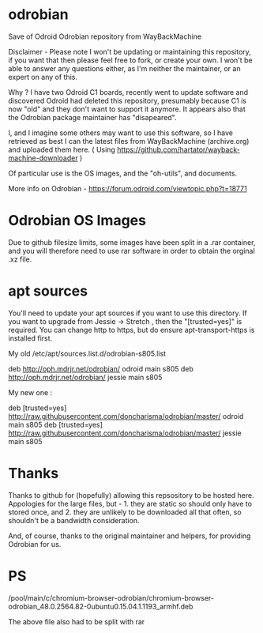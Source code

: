 # odrobian
Save of Odroid Odrobian repository from WayBackMachine

Disclaimer - Please note I won't be updating or maintaining this repository, if you want that then please feel free to fork, or create your own. I won't be able to answer any questions either, as I'm neither the maintainer, or an expert on any of this.

Why ? I have two Odroid C1 boards, recently went to update software and discovered Odroid had deleted this repository, presumably because C1 is now "old" and they don't want to support it anymore. It appears also that the Odrobian package maintainer has "disapeared".

I, and I imagine some others may want to use this software, so I have retrieved as best I can the latest files from WayBackMachine (archive.org) and uploaded them here. ( Using https://github.com/hartator/wayback-machine-downloader )

Of particular use is the OS images, and the "oh-utils", and documents.

More info on Odrobian - https://forum.odroid.com/viewtopic.php?t=18771

# Odrobian OS Images

Due to github filesize limits, some images have been split in a .rar container, and you will therefore need to use rar software in order to obtain the orginal .xz file.

# apt sources

You'll need to update your apt sources if you want to use this directory. If you want to upgrade from Jessie -> Stretch , then the "[trusted=yes]" is required. You can change http to https, but do ensure apt-transport-https is installed first.

My old /etc/apt/sources.list.d/odrobian-s805.list

deb http://oph.mdrjr.net/odrobian/ odroid main s805
deb http://oph.mdrjr.net/odrobian/ jessie main s805

My new one :

deb [trusted=yes] http://raw.githubusercontent.com/doncharisma/odrobian/master/ odroid main s805
deb [trusted=yes] http://raw.githubusercontent.com/doncharisma/odrobian/master/ jessie main s805

# Thanks

Thanks to github for (hopefully) allowing this repsository to be hosted here. Appologies for the large files, but - 1. they are static so should only have to stored once, and 2. they are unlikely to be downloaded all that often, so shouldn't be a bandwidth consideration.

And, of course, thanks to the original maintainer and helpers, for providing Odrobian for us.

# PS

/pool/main/c/chromium-browser-odrobian/chromium-browser-odrobian_48.0.2564.82-0ubuntu0.15.04.1.1193_armhf.deb

The above file also had to be split with rar
